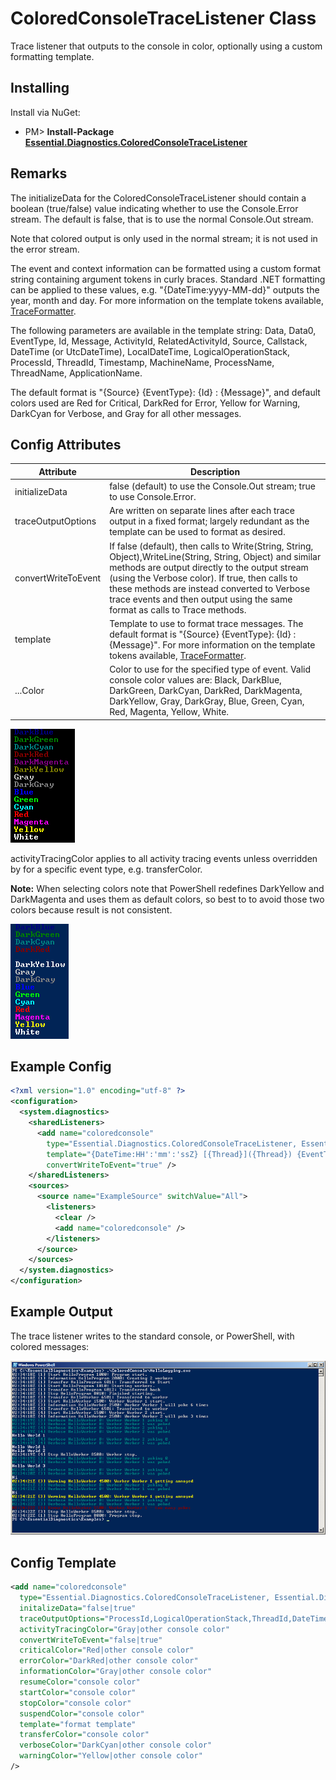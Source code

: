 # ColoredConsoleTraceListener Class

Trace listener that outputs to the console in color, optionally using a custom formatting template. 

## Installing

Install via NuGet:

* PM> **Install-Package [Essential.Diagnostics.ColoredConsoleTraceListener](http://www.nuget.org/packages/Essential.Diagnostics.ColoredConsoleTraceListener)**

## Remarks

The initializeData for the ColoredConsoleTraceListener should contain a boolean (true/false) value indicating whether to use the Console.Error stream. The default is false, that is to use the normal Console.Out stream. 

Note that colored output is only used in the normal stream; it is not used in the error stream. 
        
The event and context information can be formatted using a custom format string containing argument tokens in curly braces. Standard .NET formatting can be applied to these values, e.g. "{DateTime:yyyy-MM-dd}" outputs the year, month and day. For more information on the template tokens available, [TraceFormatter](TraceFormatter). 

The following parameters are available in the template string: Data, Data0, EventType, Id, Message, ActivityId, RelatedActivityId, Source, Callstack, DateTime (or UtcDateTime), LocalDateTime, LogicalOperationStack, ProcessId, ThreadId, Timestamp, MachineName, ProcessName, ThreadName, ApplicationName.

The default format is "{Source} {EventType}: {Id} : {Message}", and default colors used are Red for Critical, DarkRed for Error, Yellow for Warning, DarkCyan for Verbose, and Gray for all other messages.

## Config Attributes

| Attribute | Description |
| --------- | ----------- |
| initializeData | false (default) to use the Console.Out stream; true to use Console.Error. |
| traceOutputOptions | Are written on separate lines after each trace output in a fixed format; largely redundant as the template can be used to format as desired. |
| convertWriteToEvent | If false (default), then calls to Write(String, String, Object),WriteLine(String, String, Object) and similar methods are output directly to the output stream (using the Verbose color). If true, then calls to these methods are instead converted to Verbose trace events and then output using the same format as calls to Trace methods. |
| template | Template to use to format trace messages. The default format is "{Source} {EventType}: {Id} : {Message}". For more information on the template tokens available, [TraceFormatter](TraceFormatter). |
| ...Color | Color to use for the specified type of event. Valid console color values are: Black, DarkBlue, DarkGreen, DarkCyan, DarkRed, DarkMagenta, DarkYellow, Gray, DarkGray, Blue, Green, Cyan, Red, Magenta, Yellow, White. |

![ConsoleColor](../images/ColoredConsoleTraceListener_ConsoleColor.png)

activityTracingColor applies to all activity tracing events unless overridden by for a specific event type, e.g. transferColor.

**Note:** When selecting colors note that PowerShell redefines DarkYellow and DarkMagenta and uses them as default colors, so best to to avoid those two colors because result is not consistent.

![ConsoleColor](../images/ColoredConsoleTraceListener_ConsoleColorInPowerShell.png)

## Example Config

```xml
<?xml version="1.0" encoding="utf-8" ?>
<configuration>
  <system.diagnostics>
    <sharedListeners>
      <add name="coloredconsole"
        type="Essential.Diagnostics.ColoredConsoleTraceListener, Essential.Diagnostics.ColoredConsoleTraceListener"
        template="{DateTime:HH':'mm':'ssZ} [{Thread}]({Thread}) {EventType} {Source} {Id}: {Message}{Data}"
        convertWriteToEvent="true" />
    </sharedListeners>
    <sources>
      <source name="ExampleSource" switchValue="All">
        <listeners>
          <clear />
          <add name="coloredconsole" />
        </listeners>
      </source>
    </sources>
  </system.diagnostics>
</configuration>
```

## Example Output

The trace listener writes to the standard console, or PowerShell, with colored messages:

![ColoredConsoleTraceListener Example Output](../images/ColoredConsoleTraceListener_ColoredConsole800.png)

## Config Template

```xml
<add name="coloredconsole"
  type="Essential.Diagnostics.ColoredConsoleTraceListener, Essential.Diagnostics.ColoredConsoleTraceListener"
  initalizeData="false|true"
  traceOutputOptions="ProcessId,LogicalOperationStack,ThreadId,DateTime,Timestamp,Callstack"
  activityTracingColor="Gray|other console color"
  convertWriteToEvent="false|true"
  criticalColor="Red|other console color"
  errorColor="DarkRed|other console color"
  informationColor="Gray|other console color"
  resumeColor="console color"
  startColor="console color"
  stopColor="console color"
  suspendColor="console color"
  template="format template"
  transferColor="console color" 
  verboseColor="DarkCyan|other console color"
  warningColor="Yellow|other console color" 
/>
```
